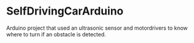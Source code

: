 # SelfDrivingCarArduino
Arduino project that used an ultrasonic sensor and motordrivers to know where to turn if an obstacle is detected.
